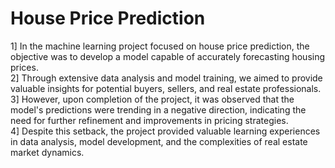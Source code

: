 # House Price Prediction

1] In the machine learning project focused on house price prediction, the objective was to develop a model capable of accurately forecasting housing prices. <br>
2] Through extensive data analysis and model training, we aimed to provide valuable insights for potential buyers, sellers, and real estate professionals. <br>
3] However, upon completion of the project, it was observed that the model's predictions were trending in a negative direction, indicating the need for further refinement and improvements in pricing strategies. <br>
4] Despite this setback, the project provided valuable learning experiences in data analysis, model development, and the complexities of real estate market dynamics.



